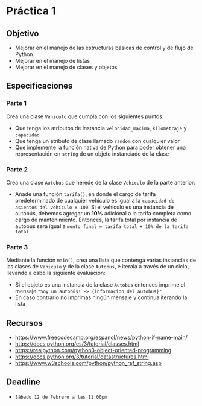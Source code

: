 # Práctica 1

## Objetivo

* Mejorar en el manejo de las estructuras básicas de control y de flujo de Python
* Mejorar en el manejo de listas
* Mejorar en el manejo de clases y objetos

## Especificaciones

### Parte 1

Crea una clase `Vehiculo` que cumpla con los siguientes puntos:

* Que tenga los atributos de instancia `velocidad_maxima`, `kilometraje` y `capacidad`
* Que tenga un atributo de clase llamado `random` con cualquier valor
* Que implemente la función nativa de Python para poder obtener una representación en `string` de un objeto instanciado de la clase

### Parte 2

Crea una clase `Autobus` que herede de la clase `Vehiculo` de la parte anterior:

* Añade una función `tarifa()`, en donde el cargo de tarifa predeterminado de cualquier vehículo es igual a la `capacidad de asientos del vehículo x 100`. Si el vehículo es una instancia de autobús, debemos agregar un **10%** adicional a la tarifa completa como cargo de mantenimiento. Entonces, la tarifa total por instancia de autobús será igual a `monto final = tarifa total + 10% de la tarifa total`

### Parte 3

Mediante la función `main()`, crea una lista que contenga varias instancias de las clases de `Vehiculo` y de la clase `Autobus`, e iterala a través de un ciclo, llevando a cabo la siguiente evaluación:

* Si el objeto es una instancia de la clase `Autobus` entonces imprime el mensaje `"Soy un autobús! -> {informacion del autobus}"`
* En caso contrario no imprimas ningún mensaje y continua iterando la lista

## Recursos

* <https://www.freecodecamp.org/espanol/news/python-if-name-main/>
* <https://docs.python.org/es/3/tutorial/classes.html>
* <https://realpython.com/python3-object-oriented-programming>
* <https://docs.python.org/3/tutorial/datastructures.html>
* <https://www.w3schools.com/python/python_ref_string.asp>

## Deadline

* `Sábado 12 de Febrero a las 11:00pm`
